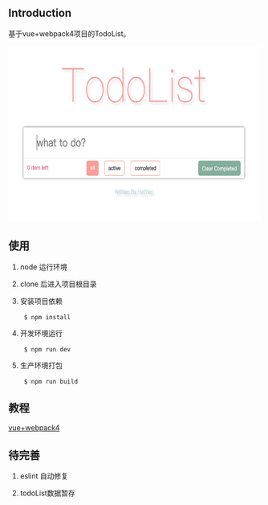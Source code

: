 ## Introduction

基于vue+webpack4项目的TodoList。

<div align =center>
	<img src='https://github.com/hotYan/vue-webpack4/blob/master/src/assets/images/todolist.jpg' alt='img' height='350px' width="550px" />
</div>

## 使用

1. node 运行环境

2. clone 后进入项目根目录

3. 安装项目依赖

    	$ npm install

4. 开发环境运行

      	$ npm run dev

5. 生产环境打包

		$ npm run build

## 教程

[vue+webpack4](https://hotkang.cn/2020/%E4%BB%8E0%E5%88%B01vue-webpack4%E9%A1%B9%E7%9B%AE/)

## 待完善

1. eslint 自动修复

2. todoList数据暂存